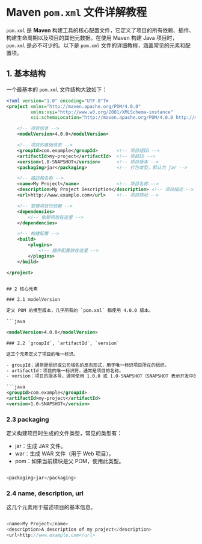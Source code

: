 # Maven `pom.xml` 文件详解教程

`pom.xml` 是 **Maven** 构建工具的核心配置文件，它定义了项目的所有依赖、插件、构建生命周期以及项目的其他元数据。在使用 Maven 构建 Java 项目时，`pom.xml` 是必不可少的。以下是 `pom.xml` 文件的详细教程，涵盖常见的元素和配置项。

## 1. 基本结构

一个最基本的 `pom.xml` 文件结构大致如下：

```xml
<?xml version="1.0" encoding="UTF-8"?>
<project xmlns="http://maven.apache.org/POM/4.0.0"
         xmlns:xsi="http://www.w3.org/2001/XMLSchema-instance"
         xsi:schemaLocation="http://maven.apache.org/POM/4.0.0 http://maven.apache.org/xsd/maven-4.0.0.xsd">

    <!-- 项目信息 -->
    <modelVersion>4.0.0</modelVersion>

    <!-- 项目的基础信息 -->
    <groupId>com.example</groupId>       <!-- 项目组ID -->
    <artifactId>my-project</artifactId>  <!-- 项目ID -->
    <version>1.0-SNAPSHOT</version>      <!-- 项目版本 -->
    <packaging>jar</packaging>           <!-- 打包类型，默认为 jar -->

    <!-- 描述和名称 -->
    <name>My Project</name>              <!-- 项目名称 -->
    <description>My Project Description</description> <!-- 项目描述 -->
    <url>http://www.example.com</url>    <!-- 项目网址 -->

    <!-- 管理项目的依赖 -->
    <dependencies>
        <!-- 依赖项放在这里 -->
    </dependencies>

    <!-- 构建配置 -->
    <build>
        <plugins>
            <!-- 插件配置放在这里 -->
        </plugins>
    </build>

</project>


## 2 核心元素

### 2.1 modelVersion

定义 POM 的模型版本，几乎所有的 `pom.xml` 都使用 4.0.0 版本。

```java

<modelVersion>4.0.0</modelVersion>

### 2.2 `groupId`, `artifactId`, `version`

这三个元素定义了项目的唯一标识。

- groupId：通常是组织或公司域名的反向形式，用于唯一标识项目所在的组织。
- artifactId：项目的唯一标识符，通常是项目的名称。
- version：项目的版本号，通常使用 1.0.0 或 1.0-SNAPSHOT（SNAPSHOT 表示开发中的版本）。

```java
<groupId>com.example</groupId>
<artifactId>my-project</artifactId>
<version>1.0-SNAPSHOT</version>
```

### 2.3 packaging

定义构建项目时生成的文件类型，常见的类型有：

- jar：生成 JAR 文件。
- war：生成 WAR 文件（用于 Web 项目）。
- pom：如果当前模块是父 POM，使用此类型。
```java

<packaging>jar</packaging>
```

### 2.4 name, description, url
这几个元素用于描述项目的基本信息。
```java

<name>My Project</name>
<description>A description of my project</description>
<url>http://www.example.com</url>
```
